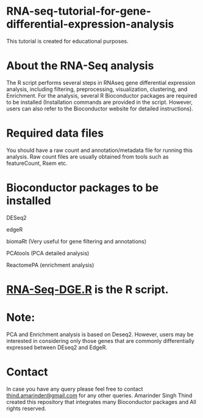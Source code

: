 # RNA-seq-tutorial-for-gene-differential-expression-analysis
This tutorial is created for educational purposes. 

# About the RNA-Seq analysis
The R script performs several steps in RNAseq gene differential expression analysis, including filtering, preprocessing, visualization, clustering, and Enrichment. For the analysis, several R Bioconductor packages are required to be installed (Installation commands are provided in the script. However, users can also refer to the Bioconductor website for detailed instructions). 

# Required data files
You should have a raw count and annotation/metadata file for running this analysis. Raw count files are usually obtained from tools such as featureCount, Rsem etc.

# Bioconductor packages to be installed
 DESeq2
 
 edgeR
 
 biomaRt (Very useful for gene filtering and annotations)
 
 PCAtools (PCA detailed analysis)
 
 ReactomePA (enrichment analysis)

# [RNA-Seq-DGE.R](https://github.com/amarinderthind/RNA-seq-tutorial-for-gene-differential-expression-analysis/blob/master/RNA-Seq-DGE.R) is the R script.

# Note:
PCA and Enrichment analysis is based on  Deseq2. However, users may be interested in considering only those genes that are commonly differentially expressed between DEseq2 and EdgeR.  

# Contact
In case you have any query please feel free to contact thind.amarinder@gmail.com for any other queries.
Amarinder Singh Thind created this repository that integrates many Bioconductor packages and All rights reserved.
